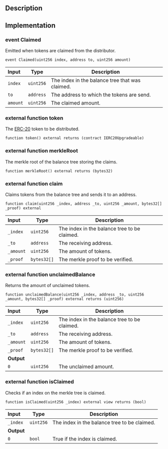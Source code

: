 ## Description

## Implementation

### event Claimed

Emitted when tokens are claimed from the distributor.

```solidity
event Claimed(uint256 index, address to, uint256 amount)
```

| Input    | Type      | Description                                     |
| :------- | --------- | ----------------------------------------------- |
| `index`  | `uint256` | The index in the balance tree that was claimed. |
| `to`     | `address` | The address to which the tokens are send.       |
| `amount` | `uint256` | The claimed amount.                             |

### external function token

The [ERC-20](https://eips.ethereum.org/EIPS/eip-20) token to be distributed.

```solidity
function token() external returns (contract IERC20Upgradeable)
```

### external function merkleRoot

The merkle root of the balance tree storing the claims.

```solidity
function merkleRoot() external returns (bytes32)
```

### external function claim

Claims tokens from the balance tree and sends it to an address.

```solidity
function claim(uint256 _index, address _to, uint256 _amount, bytes32[] _proof) external
```

| Input     | Type        | Description                                  |
| :-------- | ----------- | -------------------------------------------- |
| `_index`  | `uint256`   | The index in the balance tree to be claimed. |
| `_to`     | `address`   | The receiving address.                       |
| `_amount` | `uint256`   | The amount of tokens.                        |
| `_proof`  | `bytes32[]` | The merkle proof to be verified.             |

### external function unclaimedBalance

Returns the amount of unclaimed tokens.

```solidity
function unclaimedBalance(uint256 _index, address _to, uint256 _amount, bytes32[] _proof) external returns (uint256)
```

| Input      | Type        | Description                                  |
| :--------- | ----------- | -------------------------------------------- |
| `_index`   | `uint256`   | The index in the balance tree to be claimed. |
| `_to`      | `address`   | The receiving address.                       |
| `_amount`  | `uint256`   | The amount of tokens.                        |
| `_proof`   | `bytes32[]` | The merkle proof to be verified.             |
| **Output** |             |
| `0`        | `uint256`   | The unclaimed amount.                        |

### external function isClaimed

Checks if an index on the merkle tree is claimed.

```solidity
function isClaimed(uint256 _index) external view returns (bool)
```

| Input      | Type      | Description                                  |
| :--------- | --------- | -------------------------------------------- |
| `_index`   | `uint256` | The index in the balance tree to be claimed. |
| **Output** |           |
| `0`        | `bool`    | True if the index is claimed.                |

<!--CONTRACT_END-->
